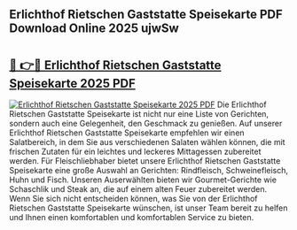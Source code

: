 ## Erlichthof Rietschen Gaststatte Speisekarte PDF Download Online 2025 ujwSw

# <h2><a href="http://gc5oubb.nevu.top/?p=Erlichthof+Rietschen+Gaststatte+Speisekarte">🔗 👉🔴 Erlichthof Rietschen Gaststatte Speisekarte 2025 PDF</a></h2>

[![Erlichthof Rietschen Gaststatte Speisekarte 2025 PDF](https://i.imgur.com/dBaPXMq.png)](http://gc5oubb.nevu.top/?p=Erlichthof+Rietschen+Gaststatte+Speisekarte)
Die Erlichthof Rietschen Gaststatte Speisekarte ist nicht nur eine Liste von Gerichten, sondern auch eine Gelegenheit, den Geschmack zu genießen. Auf unserer Erlichthof Rietschen Gaststatte Speisekarte empfehlen wir einen Salatbereich, in dem Sie aus verschiedenen Salaten wählen können, die mit frischen Zutaten für ein leichtes und leckeres Mittagessen zubereitet werden. Für Fleischliebhaber bietet unsere Erlichthof Rietschen Gaststatte Speisekarte eine große Auswahl an Gerichten: Rindfleisch, Schweinefleisch, Huhn und Fisch. Unseren Auserwählten bieten wir Gourmet-Gerichte wie Schaschlik und Steak an, die auf einem alten Feuer zubereitet werden. Wenn Sie sich nicht entscheiden können, was Sie von der Erlichthof Rietschen Gaststatte Speisekarte wünschen, ist unser Team bereit zu helfen und Ihnen einen komfortablen und komfortablen Service zu bieten.
